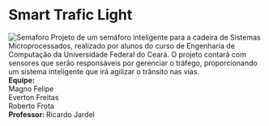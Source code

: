 # Smart Trafic Light
![Semaforo](logoprojetomicro.jpeg)
Projeto de um semáforo inteligente para a cadeira de Sistemas Microprocessados, realizado por alunos do curso de Engenharia de Computação da Universidade Federal do Ceará. O projeto contará com sensores que serão responsáveis por gerenciar o tráfego, proporcionando um sistema inteligente que irá agilizar o trânsito nas vias. <br>
<b>Equipe: </b><br>
  Magno Felipe <br>
  Everton Freitas <br>
  Roberto Frota <br>
<b> Professor: </b>
  Ricardo Jardel
